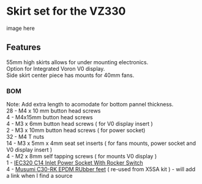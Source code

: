 # Skirt set for the VZ330 ##  

image here
## Features ##
55mm high skirts allows for under mounting electronics.       
Option for Integrated Voron V0 display.     
Side skirt center piece has mounts for 40mm fans. 


### BOM ### 
Note: Add extra length to acomodate for bottom pannel thickness.          
28 - M4 x 10 mm button head screws      
4 - M4x15mm button head screws       
4 - M3 x 6mm button head screws ( for V0 display insert )       
2 - M3 x 10mm button head screws ( for power socket)      
32 - M4 T nuts      
14 - M3 x 5mm x 4mm seat set inserts ( for fans mounts, power socket and V0 display insert )       
4 -  M2 x 8mm self tapping screws ( for mounts V0 display )       
1 - [IEC320 C14 Inlet Power Socket With Rocker Switch](https://deepfriedhero.in/products/iec320-c14-inlet-power-socket-with-red-rocker-switch)      
4 - [ Musumi C30-RK EPDM RUbber feet](https://us.misumi-ec.com/vona2/detail/110500157910) ( re-used from X5SA kit )  - will add a link when I find a source
